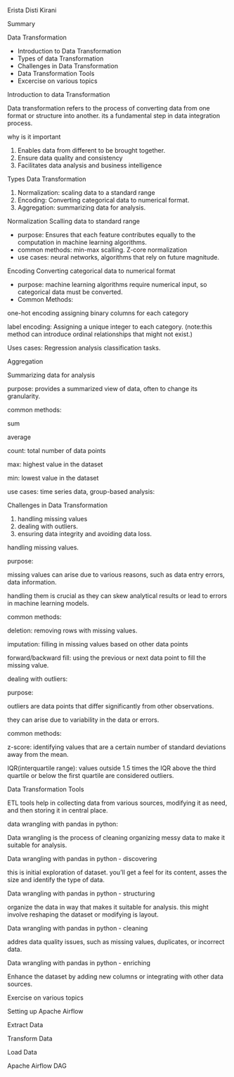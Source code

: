 Erista Disti Kirani

Summary

Data Transformation

- Introduction to Data Transformation
- Types of data Transformation
- Challenges in Data Transformation
- Data Transformation Tools
- Excercise on various topics

Introduction to data Transformation

Data transformation refers to the process of converting data from one format or structure into another. its a fundamental step in data integration process.

why is it important

1. Enables data from different to be brought together.
2. Ensure data quality and consistency
3. Facilitates data analysis and business intelligence

Types Data Transformation

1. Normalization: scaling data to a standard range
2. Encoding: Converting categorical data to numerical format.
3. Aggregation: summarizing data for analysis.

Normalization Scalling data to standard range

- purpose: Ensures that each feature contributes equally to the computation in machine learning algorithms.
- common methods: min-max scalling. Z-core normalization
- use cases: neural networks, algorithms that rely on future magnitude.

Encoding Converting categorical data to numerical format

- purpose: machine learning algorithms require numerical input, so categorical data must be converted.
- Common Methods:

one-hot encoding assigning binary columns for each category

label encoding: Assigning a unique integer to each category. (note:this method can introduce ordinal relationships that might not exist.)

Uses cases: Regression analysis classification tasks.

Aggregation

Summarizing data for analysis

purpose: provides a summarized view of data, often to change its granularity.

common methods:

sum

average

count: total number of data points

max: highest value in the dataset

min: lowest value in the dataset

use cases: time series data, group-based analysis:

Challenges in Data Transformation

1. handling missing values
2. dealing with outliers.
3. ensuring data integrity and avoiding data loss.

handling missing values.

purpose:

missing values can arise due to various reasons, such as data entry errors, data information.

handling them is crucial as they can skew analytical results or lead to errors in machine learning models.

common methods:

deletion: removing rows with missing values.

imputation: filling in missing values based on other data points

forward/backward fill: using the previous or next data point to fill the missing value.

dealing with outliers:

purpose:

outliers are data points that differ significantly from other observations.

they can arise due to variability in the data or errors.

common methods:

z-score: identifying values that are a certain number of standard deviations away from the mean.

IQR(interquartile range): values outside 1.5 times the IQR above the third quartile or below the first quartile are considered outliers.

Data Transformation Tools

ETL tools help in collecting data from various sources, modifying it as need, and then storing it in central place.

data wrangling with pandas in python:

Data wrangling is the process of cleaning organizing messy data to make it suitable for analysis.

Data wrangling with pandas in python - discovering

this is initial exploration of dataset. you’ll get a feel for its content, asses the size and identify the type of data.

Data wrangling with pandas in python - structuring

organize the data in way that makes it suitable for analysis. this might involve reshaping the dataset or modifying is layout.

Data wrangling with pandas in python - cleaning

addres data quality issues, such as missing values, duplicates, or incorrect data.

Data wrangling with pandas in python - enriching

Enhance the dataset by adding new columns or integrating with other data sources.

Exercise on various topics

Setting up Apache Airflow

Extract Data

Transform Data

Load Data

Apache Airflow DAG